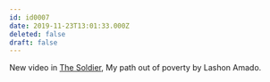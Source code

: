 ```yaml
---
id: id0007
date: 2019-11-23T13:01:33.000Z
deleted: false
draft: false
---
```


New video in [The Soldier][1], My path out of poverty by Lashon Amado.

[1]: the-soldier.html